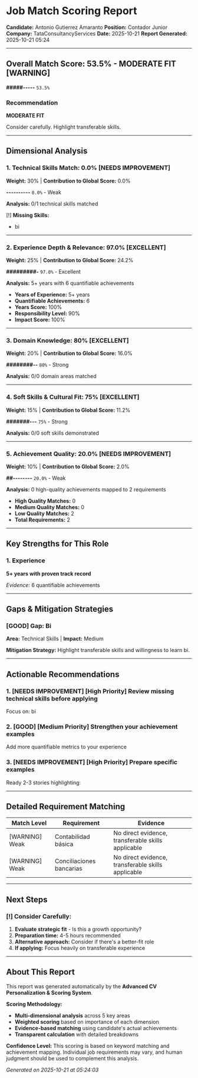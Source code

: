 # Job Match Scoring Report

**Candidate:** Antonio Gutierrez Amaranto
**Position:** Contador Junior
**Company:** TataConsultancyServices
**Date:** 2025-10-21
**Report Generated:** 2025-10-21 05:24

---

## Overall Match Score: 53.5% - MODERATE FIT [WARNING]

**#####-----** `53.5%`

### Recommendation
**MODERATE FIT**

Consider carefully. Highlight transferable skills.

---

## Dimensional Analysis

### 1. Technical Skills Match: 0.0% [NEEDS IMPROVEMENT]
**Weight:** 30% | **Contribution to Global Score:** 0.0%

**----------** `0.0%` - Weak

**Analysis:** 0/1 technical skills matched

[!] **Missing Skills:**
- bi

---

### 2. Experience Depth & Relevance: 97.0% [EXCELLENT]
**Weight:** 25% | **Contribution to Global Score:** 24.2%

**#########-** `97.0%` - Excellent

**Analysis:** 5+ years with 6 quantifiable achievements

- **Years of Experience:** 5+ years
- **Quantifiable Achievements:** 6
- **Years Score:** 100%
- **Responsibility Level:** 90%
- **Impact Score:** 100%

---

### 3. Domain Knowledge: 80% [EXCELLENT]
**Weight:** 20% | **Contribution to Global Score:** 16.0%

**########--** `80%` - Strong

**Analysis:** 0/0 domain areas matched

---

### 4. Soft Skills & Cultural Fit: 75% [EXCELLENT]
**Weight:** 15% | **Contribution to Global Score:** 11.2%

**#######---** `75%` - Strong

**Analysis:** 0/0 soft skills demonstrated

---

### 5. Achievement Quality: 20.0% [NEEDS IMPROVEMENT]
**Weight:** 10% | **Contribution to Global Score:** 2.0%

**##--------** `20.0%` - Weak

**Analysis:** 0 high-quality achievements mapped to 2 requirements

- **High Quality Matches:** 0
- **Medium Quality Matches:** 0
- **Low Quality Matches:** 2
- **Total Requirements:** 2

---

## Key Strengths for This Role

### 1. Experience

**5+ years with proven track record**

*Evidence:* 6 quantifiable achievements

---

## Gaps & Mitigation Strategies

### [GOOD] Gap: Bi
**Area:** Technical Skills | **Impact:** Medium

**Mitigation Strategy:** Highlight transferable skills and willingness to learn bi.

---

## Actionable Recommendations

### 1. [NEEDS IMPROVEMENT] [High Priority] Review missing technical skills before applying

Focus on: bi

### 2. [GOOD] [Medium Priority] Strengthen your achievement examples

Add more quantifiable metrics to your experience

### 3. [NEEDS IMPROVEMENT] [High Priority] Prepare specific examples

Ready 2-3 stories highlighting: 

---

## Detailed Requirement Matching

| Match Level | Requirement | Evidence |
|------------|------------|----------|
| [WARNING] Weak | Contabilidad básica | No direct evidence, transferable skills applicable |
| [WARNING] Weak | Conciliaciones bancarias | No direct evidence, transferable skills applicable |

---

## Next Steps

### [!] Consider Carefully:

1. **Evaluate strategic fit** - Is this a growth opportunity?
2. **Preparation time:** 4-5 hours recommended
3. **Alternative approach:** Consider if there's a better-fit role
4. **If applying:** Focus heavily on transferable experience

---

## About This Report

This report was generated automatically by the **Advanced CV Personalization & Scoring System**.

**Scoring Methodology:**
- **Multi-dimensional analysis** across 5 key areas
- **Weighted scoring** based on importance of each dimension
- **Evidence-based matching** using candidate's actual achievements
- **Transparent calculation** with detailed breakdowns

**Confidence Level:** This scoring is based on keyword matching and achievement mapping. 
Individual job requirements may vary, and human judgment should be used to complement this analysis.

*Generated on 2025-10-21 at 05:24:03*
